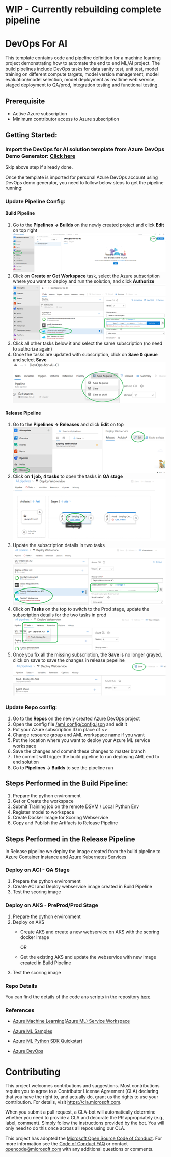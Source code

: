# WIP - Currently rebuilding complete pipeline

# DevOps For AI
This template contains code and pipeline definition for a machine learning project demonstrating how to automate the end to end ML/AI project. The build pipelines include DevOps tasks for data sanity test, unit test, model training on different compute targets, model version management, model evaluation/model selection, model deployment as realtime web service, staged deployment to QA/prod, integration testing and functional testing.

## Prerequisite
- Active Azure subscription
- Minimum contributor access to Azure subscription

## Getting Started:

### Import the DevOps for AI solution template from Azure DevOps Demo Generator: [Click here](https://azuredevopsdemogenerator.azurewebsites.net/?name=azure%20machine%20learning)

Skip above step if already done.

Once the template is imported for personal Azure DevOps account using DevOps demo generator, you need to follow below steps to get the pipeline running:

### Update Pipeline Config:

#### Build Pipeline
1. Go to the **Pipelines -> Builds** on the newly created project and click **Edit** on top right
![EditPipeline1](/docs/images/EditPipeline1.png)
2. Click on **Create or Get Workspace** task, select the Azure subscription where you want to deploy and run the solution, and click **Authorize**
![EditPipeline2](/docs/images/EditPipeline2.png)
3. Click all other tasks below it and select the same subscription (no need to authorize again)
4. Once the tasks are updated with subscription, click on **Save & queue** and select **Save**
![EditPipeline3](/docs/images/EditPipeline3.png)

#### Release Pipeline
1. Go to the **Pipelines -> Releases** and click **Edit** on top  
![EditPipeline4](/docs/images/EditPipeline4.png)
2. Click on **1 job, 4 tasks** to open the tasks in **QA stage**
![EditPipeline5](/docs/images/EditPipeline5.png)
3. Update the subscription details in two tasks 
![EditPipeline6](/docs/images/EditPipeline6.png)
4. Click on **Tasks** on the top to switch to the Prod stage, update the subscription details for the two tasks in prod
![EditPipeline7](/docs/images/EditPipeline7.png)
5. Once you fix all the missing subscription, the **Save** is no longer grayed, click on save to save the changes in release pepeline
![EditPipeline8](/docs/images/EditPipeline8.png)

### Update Repo config:
1. Go to the **Repos** on the newly created Azure DevOps project
2. Open the config file [/aml_config/config.json](/aml_config/config.json) and edit it
3. Put your Azure subscription ID in place of <>
4. Change resource group and AML workspace name if you want
5. Put the location where you want to deploy your Azure ML service workspace
6. Save the changes and commit these changes to master branch 
7. The commit will trigger the build pipeline to run deploying AML end to end solution
8. Go to **Pipelines -> Builds** to see the pipeline run

## Steps Performed in the Build Pipeline:

1. Prepare the python environment
2. Get or Create the workspace
3. Submit Training job on the remote DSVM / Local Python Env
4. Register model to workspace
5. Create Docker Image for Scoring Webservice
6. Copy and Publish the Artifacts to Release Pipeline

## Steps Performed in the Release Pipeline
In Release pipeline we deploy the image created from the build pipeline to Azure Container Instance and Azure Kubernetes Services

### Deploy on ACI - QA Stage
1. Prepare the python environment
2. Create ACI and Deploy webservice image created in Build Pipeline
3. Test the scoring image

### Deploy on AKS - PreProd/Prod Stage
1. Prepare the python environment
2. Deploy on AKS
    - Create AKS and create a new webservice on AKS with the scoring docker image

        OR

    - Get the existing AKS and update the webservice with new image created in Build Pipeline
3. Test the scoring image

### Repo Details

You can find the details of the code ans scripts in the repository [here](/docs/code_description.md)

### References

- [Azure Machine Learning(Azure ML) Service Workspace](https://docs.microsoft.com/en-us/azure/machine-learning/service/overview-what-is-azure-ml)

- [Azure ML Samples](https://docs.microsoft.com/en-us/azure/machine-learning/service/samples-notebooks)
- [Azure ML Python SDK Quickstart](https://docs.microsoft.com/en-us/azure/machine-learning/service/quickstart-create-workspace-with-python)
- [Azure DevOps](https://docs.microsoft.com/en-us/azure/devops/?view=vsts)

# Contributing

This project welcomes contributions and suggestions.  Most contributions require you to agree to a
Contributor License Agreement (CLA) declaring that you have the right to, and actually do, grant us
the rights to use your contribution. For details, visit https://cla.microsoft.com.

When you submit a pull request, a CLA-bot will automatically determine whether you need to provide
a CLA and decorate the PR appropriately (e.g., label, comment). Simply follow the instructions
provided by the bot. You will only need to do this once across all repos using our CLA.

This project has adopted the [Microsoft Open Source Code of Conduct](https://opensource.microsoft.com/codeofconduct/).
For more information see the [Code of Conduct FAQ](https://opensource.microsoft.com/codeofconduct/faq/) or
contact [opencode@microsoft.com](mailto:opencode@microsoft.com) with any additional questions or comments.

